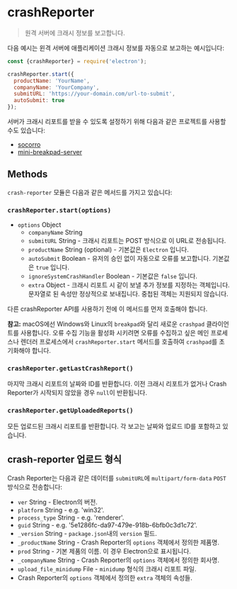 ﻿# crashReporter

> 원격 서버에 크래시 정보를 보고합니다.

다음 예시는 윈격 서버에 애플리케이션 크래시 정보를 자동으로 보고하는 예시입니다:

```javascript
const {crashReporter} = require('electron');

crashReporter.start({
  productName: 'YourName',
  companyName: 'YourCompany',
  submitURL: 'https://your-domain.com/url-to-submit',
  autoSubmit: true
});
```

서버가 크래시 리포트를 받을 수 있도록 설정하기 위해 다음과 같은 프로젝트를 사용할 수도
있습니다:

* [socorro](https://github.com/mozilla/socorro)
* [mini-breakpad-server](https://github.com/electron/mini-breakpad-server)

## Methods

`crash-reporter` 모듈은 다음과 같은 메서드를 가지고 있습니다:

### `crashReporter.start(options)`

* `options` Object
  * `companyName` String
  * `submitURL` String - 크래시 리포트는 POST 방식으로 이 URL로 전송됩니다.
  * `productName` String (optional) - 기본값은 `Electron` 입니다.
  * `autoSubmit` Boolean - 유저의 승인 없이 자동으로 오류를 보고합니다. 기본값은
    `true` 입니다.
  * `ignoreSystemCrashHandler` Boolean - 기본값은 `false` 입니다.
  * `extra` Object - 크래시 리포트 시 같이 보낼 추가 정보를 지정하는 객체입니다.
    문자열로 된 속성만 정상적으로 보내집니다. 중첩된 객체는 지원되지 않습니다.

다른 crashReporter API를 사용하기 전에 이 메서드를 먼저 호출해야 합니다.

**참고:** macOS에선 Windows와 Linux의 `breakpad`와 달리 새로운 `crashpad`
클라이언트를 사용합니다. 오류 수집 기능을 활성화 시키려면 오류를 수집하고 싶은 메인
프로세스나 렌더러 프로세스에서 `crashReporter.start` 메서드를 호출하여 `crashpad`를
초기화해야 합니다.

### `crashReporter.getLastCrashReport()`

마지막 크래시 리포트의 날짜와 ID를 반환합니다.
이전 크래시 리포트가 없거나 Crash Reporter가 시작되지 않았을 경우 `null`이 반환됩니다.

### `crashReporter.getUploadedReports()`

모든 업로드된 크래시 리포트를 반환합니다. 각 보고는 날짜와 업로드 ID를 포함하고 있습니다.

## crash-reporter 업로드 형식

Crash Reporter는 다음과 같은 데이터를 `submitURL`에 `multipart/form-data` `POST` 방식으로 전송합니다:

* `ver` String - Electron의 버전.
* `platform` String - e.g. 'win32'.
* `process_type` String - e.g. 'renderer'.
* `guid` String - e.g. '5e1286fc-da97-479e-918b-6bfb0c3d1c72'.
* `_version` String - `package.json`내의 `version` 필드.
* `_productName` String - Crash Reporter의 `options` 객체에서 정의한 제품명.
* `prod` String - 기본 제품의 이름. 이 경우 Electron으로 표시됩니다.
* `_companyName` String - Crash Reporter의 `options` 객체에서 정의한 회사명.
* `upload_file_minidump` File - `minidump` 형식의 크래시 리포트 파일.
* Crash Reporter의 `options` 객체에서 정의한 `extra` 객체의 속성들.
